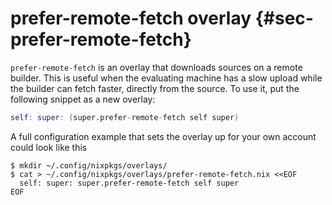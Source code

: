 # prefer-remote-fetch overlay {#sec-prefer-remote-fetch}

`prefer-remote-fetch` is an overlay that downloads sources on a remote builder. This is useful when the evaluating machine has a slow upload while the builder can fetch faster, directly from the source. To use it, put the following snippet as a new overlay:

```nix
self: super: (super.prefer-remote-fetch self super)
```

A full configuration example that sets the overlay up for your own account could look like this

```ShellSession
$ mkdir ~/.config/nixpkgs/overlays/
$ cat > ~/.config/nixpkgs/overlays/prefer-remote-fetch.nix <<EOF
  self: super: super.prefer-remote-fetch self super
EOF
```
